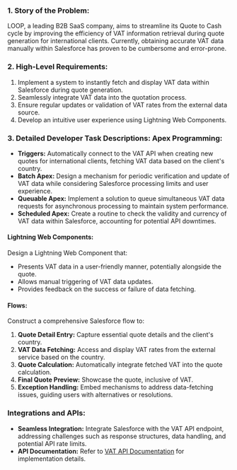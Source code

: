 ### 1. Story of the Problem:

LOOP, a leading B2B SaaS company, aims to streamline its Quote to Cash cycle by improving the efficiency of VAT information retrieval during quote generation for international clients. Currently, obtaining accurate VAT data manually within Salesforce has proven to be cumbersome and error-prone.

### 2. High-Level Requirements:

1. Implement a system to instantly fetch and display VAT data within Salesforce during quote generation.
2. Seamlessly integrate VAT data into the quotation process.
3. Ensure regular updates or validation of VAT rates from the external data source.
4. Develop an intuitive user experience using Lightning Web Components.

### 3. Detailed Developer Task Descriptions: Apex Programming:

- **Triggers:** Automatically connect to the VAT API when creating new quotes for international clients, fetching VAT data based on the client's country.
- **Batch Apex:** Design a mechanism for periodic verification and update of VAT data while considering Salesforce processing limits and user experience.
- **Queuable Apex:** Implement a solution to queue simultaneous VAT data requests for asynchronous processing to maintain system performance.
- **Scheduled Apex:** Create a routine to check the validity and currency of VAT data within Salesforce, accounting for potential API downtimes.

#### Lightning Web Components:

Design a Lightning Web Component that:

- Presents VAT data in a user-friendly manner, potentially alongside the quote.
- Allows manual triggering of VAT data updates.
- Provides feedback on the success or failure of data fetching.

#### Flows:

Construct a comprehensive Salesforce flow to:

1. **Quote Detail Entry:** Capture essential quote details and the client's country.
2. **VAT Data Fetching:** Access and display VAT rates from the external service based on the country.
3. **Quote Calculation:** Automatically integrate fetched VAT into the quote calculation.
4. **Final Quote Preview:** Showcase the quote, inclusive of VAT.
5. **Exception Handling:** Embed mechanisms to address data-fetching issues, guiding users with alternatives or resolutions.

### Integrations and APIs:
- **Seamless Integration:** Integrate Salesforce with the VAT API endpoint, addressing challenges such as response structures, data handling, and potential API rate limits.
- **API Documentation:** Refer to [VAT API Documentation](https://docs.vatapi.com/) for implementation details.
